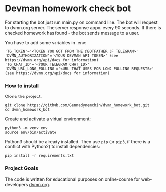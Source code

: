 # Devman homework check bot

For starting the bot just run main.py on command line. The bot will request to dvmn.org server. The server response appx. every 90 seconds.
If there is checked homework has found - the bot sends message to a user.

You have to add some variables in .env:
```
'TG_TOKEN'='<TOKEN YOU GOT FROM THE @BOTFATHER OF TELEGRAM>'
'DVMN_AUTHORIZATION'='<YOUR DEVMAN API TOKEN>' (see https://dvmn.org/api/docs for information)
'TG_CHAT_ID'='<YOUR TELEGRAM CHAT_ID>'
'DVMN_URL_LONG_POLLING'='<URL THAT USES FOR LONG POLLING REQUESTS>' (see https://dvmn.org/api/docs for information)
```

### How to install
Clone the project:
```
git clone https://github.com/Gennadynemchin/dvmn_homework_bot.git
cd dvmn_homework_bot
```
Create and activate a virtual environment:
```
python3 -m venv env
source env/bin/activate
```
Python3 should be already installed. 
Then use `pip` (or `pip3`, if there is a conflict with Python2) to install dependencies:
```
pip install -r requirements.txt
```

### Project Goals

The code is written for educational purposes on online-course for web-developers [dvmn.org](https://dvmn.org/).
